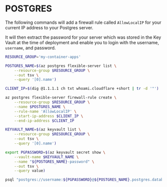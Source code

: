 # POSTGRES

The following commands will add a firewall rule called `AllowLocalIP` for your current IP address to your Postgres server. 

It will then extract the password for your server which was stored in the Key Vault at the time of deployment and enable you to login with the username, `username`, and password.

```bash
RESOURCE_GROUP='my-container-apps'

POSTGRES_NAME=$(az postgres flexible-server list \
    --resource-group $RESOURCE_GROUP \
    --out tsv \
    --query '[0].name')

CLIENT_IP=$(dig @1.1.1.1 ch txt whoami.cloudflare +short | tr -d '"')

az postgres flexible-server firewall-rule create \
    --resource-group $RESOURCE_GROUP \
    --name $POSTGRES_NAME \
    --rule-name 'AllowLocalIP' \
    --start-ip-address $CLIENT_IP \
    --end-ip-address $CLIENT_IP

KEYVAULT_NAME=$(az keyvault list \
    --resource-group $RESOURCE_GROUP \
    --out tsv \
    --query '[0].name')

export PGPASSWORD=$(az keyvault secret show \
    --vault-name $KEYVAULT_NAME \
    --name "${POSTGRES_NAME}-password" \
    --out tsv \
    --query value)

psql "postgres://username:${PGPASSWORD}@${POSTGRES_NAME}.postgres.database.azure.com/postgres?sslmode=require"
```
